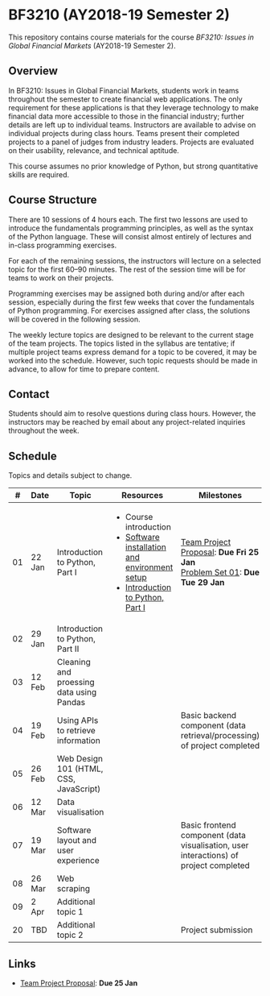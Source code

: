 # BF3210 (AY2018-19 Semester 2)

This repository contains course materials for the course _BF3210: Issues in Global Financial Markets_ (AY2018-19 Semester 2). 

## Overview

In BF3210: Issues in Global Financial Markets, students work in teams throughout the semester to create financial web applications. The only requirement for these applications is that they leverage technology to make financial data more accessible to those in the financial industry; further details are left up to individual teams. Instructors are available to advise on individual projects during class hours. Teams present their completed projects to a panel of judges from industry leaders. Projects are evaluated on their usability, relevance, and technical aptitude.

This course assumes no prior knowledge of Python, but strong quantitative skills are required.

## Course Structure

There are 10 sessions of 4 hours each. The first two lessons are used to introduce the fundamentals programming principles, as well as the syntax of the Python language. These will consist almost entirely of lectures and in-class programming exercises.

For each of the remaining sessions, the instructors will lecture on a selected topic for the first 60–90 minutes. The rest of the session time will be for teams to work on their projects.

Programming exercises may be assigned both during and/or after each session, especially during the first few weeks that cover the fundamentals of Python programming. For exercises assigned after class, the solutions will be covered in the following session.

The weekly lecture topics are designed to be relevant to the current stage of the team projects. The topics listed in the syllabus are tentative; if multiple project teams express demand for a topic to be covered, it may be worked into the schedule. However, such topic requests should be made in advance, to allow for time to prepare content.

## Contact

Students should aim to resolve questions during class hours. However, the instructors may be reached by email about any project-related inquiries throughout the week.

## Schedule

Topics and details subject to change.

| #  |  Date  | Topic | Resources | Milestones |
|----|--------|-------|-----------|--------------------|
| 01 | 22 Jan | Introduction to Python, Part I | <ul><li>Course introduction</li><li>[Software installation and environment setup](docs/start.md)</li><li>[Introduction to Python, Part I](week01/session01.ipynb)</li></ul>| [Team Project Proposal](https://goo.gl/forms/84062ci1ZG4f38C93): **Due Fri 25 Jan**<br/>[Problem Set 01](week01/pset01.ipynb): **Due Tue 29 Jan** |
| 02 | 29 Jan | Introduction to Python, Part II | | |
| 03 | 12 Feb | Cleaning and proessing data using Pandas | | |
| 04 | 19 Feb | Using APIs to retrieve information | | Basic backend component (data retrieval/processing) of project completed |
| 05 | 26 Feb | Web Design 101 (HTML, CSS, JavaScript) | | |
| 06 | 12 Mar | Data visualisation | | |
| 07 | 19 Mar | Software layout and user experience | | Basic frontend component (data visualisation, user interactions) of project completed |
| 08 | 26 Mar | Web scraping | | |
| 09 | 2 Apr  | Additional topic 1| | |
| 20 | TBD    | Additional topic 2 | | Project submission |

## Links

* [Team Project Proposal](https://goo.gl/forms/84062ci1ZG4f38C93): **Due 25 Jan**

